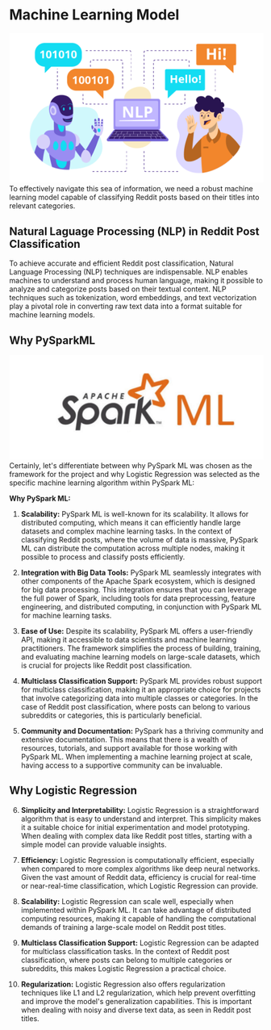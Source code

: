 # Machine Learning Model
![Alt text](image-2.png)
To effectively navigate this sea of information, we need a robust machine learning model capable of classifying Reddit posts based on their titles into relevant categories.

 ## Natural Laguage Processing (NLP) in Reddit Post Classification

 To achieve accurate and efficient Reddit post classification, Natural Language Processing (NLP) techniques are indispensable. NLP enables machines to understand and process human language, making it possible to analyze and categorize posts based on their textual content. NLP techniques such as tokenization, word embeddings, and text vectorization play a pivotal role in converting raw text data into a format suitable for machine learning models.

 ## Why PySparkML
![Alt text](image-3.png)
Certainly, let's differentiate between why PySpark ML was chosen as the framework for the project and why Logistic Regression was selected as the specific machine learning algorithm within PySpark ML:

**Why PySpark ML:**

1. **Scalability:** PySpark ML is well-known for its scalability. It allows for distributed computing, which means it can efficiently handle large datasets and complex machine learning tasks. In the context of classifying Reddit posts, where the volume of data is massive, PySpark ML can distribute the computation across multiple nodes, making it possible to process and classify posts efficiently.

2. **Integration with Big Data Tools:** PySpark ML seamlessly integrates with other components of the Apache Spark ecosystem, which is designed for big data processing. This integration ensures that you can leverage the full power of Spark, including tools for data preprocessing, feature engineering, and distributed computing, in conjunction with PySpark ML for machine learning tasks.

3. **Ease of Use:** Despite its scalability, PySpark ML offers a user-friendly API, making it accessible to data scientists and machine learning practitioners. The framework simplifies the process of building, training, and evaluating machine learning models on large-scale datasets, which is crucial for projects like Reddit post classification.

4. **Multiclass Classification Support:** PySpark ML provides robust support for multiclass classification, making it an appropriate choice for projects that involve categorizing data into multiple classes or categories. In the case of Reddit post classification, where posts can belong to various subreddits or categories, this is particularly beneficial.

5. **Community and Documentation:** PySpark has a thriving community and extensive documentation. This means that there is a wealth of resources, tutorials, and support available for those working with PySpark ML. When implementing a machine learning project at scale, having access to a supportive community can be invaluable.


## Why Logistic Regression

6. **Simplicity and Interpretability:** Logistic Regression is a straightforward algorithm that is easy to understand and interpret. This simplicity makes it a suitable choice for initial experimentation and model prototyping. When dealing with complex data like Reddit post titles, starting with a simple model can provide valuable insights.

7. **Efficiency:** Logistic Regression is computationally efficient, especially when compared to more complex algorithms like deep neural networks. Given the vast amount of Reddit data, efficiency is crucial for real-time or near-real-time classification, which Logistic Regression can provide.

8. **Scalability:** Logistic Regression can scale well, especially when implemented within PySpark ML. It can take advantage of distributed computing resources, making it capable of handling the computational demands of training a large-scale model on Reddit post titles.

9. **Multiclass Classification Support:** Logistic Regression can be adapted for multiclass classification tasks. In the context of Reddit post classification, where posts can belong to multiple categories or subreddits, this makes Logistic Regression a practical choice.

10. **Regularization:** Logistic Regression also offers regularization techniques like L1 and L2 regularization, which help prevent overfitting and improve the model's generalization capabilities. This is important when dealing with noisy and diverse text data, as seen in Reddit post titles.